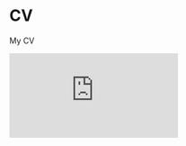 CV
==

My CV

[![CV_MincongZhang](https://github.com/mincongzhang/CV/blob/master/English_ver/CV_mincongzhang.pdf?raw=true "CV_MincongZhang")](你的链接地址)

